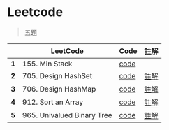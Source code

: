 # Leetcode
  > 五題
  
|| LeetCode | Code | 註解 |
| --- | --- | --- | --- |
|**1**| 155. Min Stack | [code](https://github.com/vanikk06/Data-structures-and-Algorithms/blob/master/Leetcode/155%23_MinStack_05113010.py) | |[註解](https://github.com/vanikk06/Data-structures-and-Algorithms/tree/master/week_03#code-1) |
|**2**| 705. Design HashSet | [code](https://github.com/vanikk06/Data-structures-and-Algorithms/blob/master/Leetcode/705%23_DesignHashSet_05113010.py) | [註解](https://github.com/vanikk06/Data-structures-and-Algorithms/tree/master/week_11#changing-of-code) |
|**3**| 706. Design HashMap | [code](https://github.com/vanikk06/Data-structures-and-Algorithms/blob/master/Leetcode/706%23_DesignHashMap_05113010.py) | [註解](https://github.com/vanikk06/Data-structures-and-Algorithms/tree/master/week_11#using-dict) |
|**4**| 912. Sort an Array | [code](https://github.com/vanikk06/Data-structures-and-Algorithms/blob/master/Leetcode/912%23_SortanArray_05113010.py) | [註解](https://github.com/vanikk06/Data-structures-and-Algorithms/tree/master/week_07#try-sort-an-array) |
|**5**| 965. Univalued Binary Tree | [code](https://github.com/vanikk06/Data-structures-and-Algorithms/blob/master/Leetcode/965%23_UnivaluedBinaryTree_05113010.py) | [註解](https://github.com/vanikk06/Data-structures-and-Algorithms/tree/master/week_06#try-univalued-binary-tree) |
